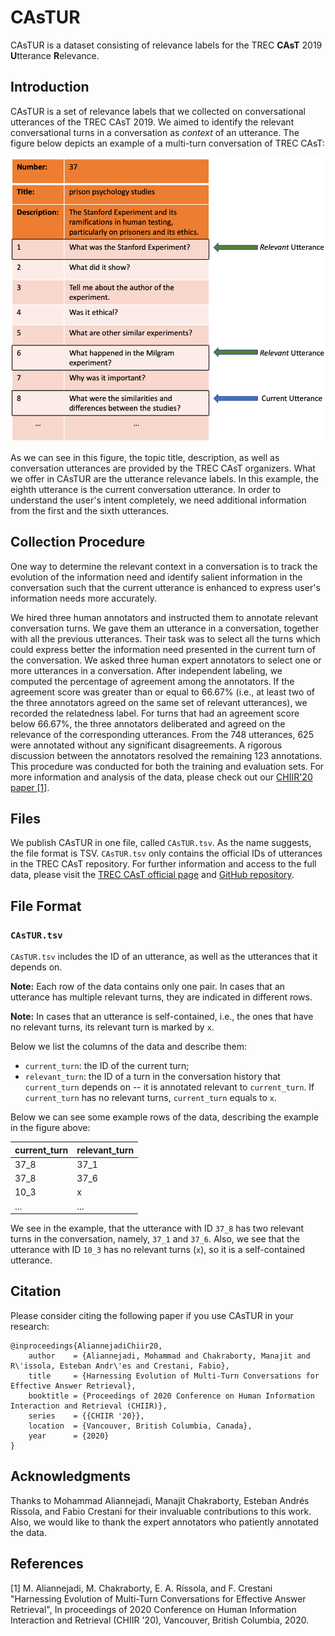 # CAsTUR
CAsTUR is a dataset consisting of relevance labels for the TREC **CAsT** 2019 **U**tterance **R**elevance.

## Introduction
CAsTUR is a set of relevance labels that we collected on conversational utterances of the TREC CAsT 2019. We aimed to identify the relevant conversational turns in a conversation as *context* of an utterance. The figure below depicts an example of a multi-turn conversation of TREC CAsT:

![conv_example](figures/example-utterance-relevance.png "Multi-turn Conversation Example")

As we can see in this figure, the topic title, description, as well as conversation utterances are provided by the TREC CAsT organizers. What we offer in CAsTUR are the utterance relevance labels. In this example, the eighth utterance is the current conversation utterance. In order to understand the user's intent completely, we need additional information from the first and the sixth utterances. 

## Collection Procedure
One way to determine the relevant context in a conversation is to track the evolution of the information need and identify salient information in the conversation such that the current utterance is enhanced to express user's information needs more accurately. 

We hired three human annotators and instructed them to annotate relevant conversation turns. We gave them an utterance in a conversation, together with all the previous utterances. Their task was to select all the turns which could express better the information need presented in the current turn of the conversation. We asked three human expert annotators to select one or more utterances in a conversation. After independent labeling, we computed the percentage of agreement among the annotators. If the agreement score was greater than or equal to 66.67% (i.e., at least two of the three annotators agreed on the same set of relevant utterances), we recorded the relatedness label. For turns that had an agreement score below 66.67%, the three annotators deliberated and agreed on the relevance of the corresponding utterances. From the 748 utterances, 625 were annotated without any significant disagreements. A rigorous discussion between the annotators resolved the remaining 123 annotations. This procedure was conducted for both the training and evaluation sets. For more information and analysis of the data, please check out our [CHIIR'20 paper [1]](https://bit.ly/2rkluzg).

## Files
We publish CAsTUR in one file, called `CAsTUR.tsv`. As the name suggests, the file format is TSV. `CAsTUR.tsv` only contains the official IDs of utterances in the TREC CAsT repository. For further information and access to the full data, please visit the [TREC CAsT official page](http://treccast.ai) and [GitHub repository](https://github.com/daltonj/treccastweb/tree/master/2019/data).

## File Format
### `CAsTUR.tsv`
`CAsTUR.tsv` includes the ID of an utterance, as well as the utterances that it depends on. 

**Note:** Each row of the data contains only one pair. In cases that an utterance has multiple relevant turns, they are indicated in different rows.

**Note:** In cases that an utterance is self-contained, i.e., the ones that have no relevant turns, its relevant turn is marked by `x`. 

Below we list the columns of the data and describe them:
* `current_turn`: the ID of the current turn;
* `relevant_turn`: the ID of a turn in the conversation history that `current_turn` depends on -- it is annotated relevant to `current_turn`. If `current_turn` has no relevant turns, `current_turn` equals to `x`.

Below we can see some example rows of the data, describing the example in the figure above:

current_turn | relevant_turn
-------------| -----
37_8			| 37_1
37_8 			| 37_6
10_3 			| x
...				| ...

We see in the example, that the utterance with ID `37_8` has two relevant turns in the conversation, namely, `37_1` and `37_6`. Also, we see that the utterance with ID `10_3` has no relevant turns (`x`), so it is a self-contained utterance.


## Citation

Please consider citing the following paper if you use CAsTUR in your research:

	@inproceedings{AliannejadiChiir20,
	    author    = {Aliannejadi, Mohammad and Chakraborty, Manajit and R\'issola, Esteban Andr\'es and Crestani, Fabio},
	    title     = {Harnessing Evolution of Multi-Turn Conversations for Effective Answer Retrieval},
	    booktitle = {Proceedings of 2020 Conference on Human Information Interaction and Retrieval (CHIIR)},
	    series    = {{CHIIR '20}},
	    location  = {Vancouver, British Columbia, Canada},          
	    year      = {2020}
  	}
  	
## Acknowledgments

Thanks to Mohammad Aliannejadi, Manajit Chakraborty, Esteban Andrés Ríssola, and Fabio Crestani for their invaluable contributions to this work. Also, we would like to thank the expert annotators who patiently annotated the data.  
  
## References

[1] M. Aliannejadi, M. Chakraborty, E. A. Ríssola, and F. Crestani "Harnessing Evolution of Multi-Turn Conversations for Effective Answer Retrieval", In proceedings of 2020 Conference on Human Information Interaction and Retrieval (CHIIR '20), Vancouver, British Columbia, 2020.
